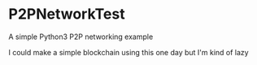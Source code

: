 # P2PNetworkTest
A simple Python3 P2P networking example

I could make a simple blockchain using this one day but I'm kind of lazy
